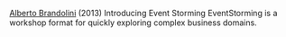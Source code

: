 
[Alberto Brandolini](http://ziobrando.blogspot.com/2013/11/introducing-event-storming.html)
(2013) Introducing Event Storming
EventStorming is a workshop format for quickly exploring complex business domains.
